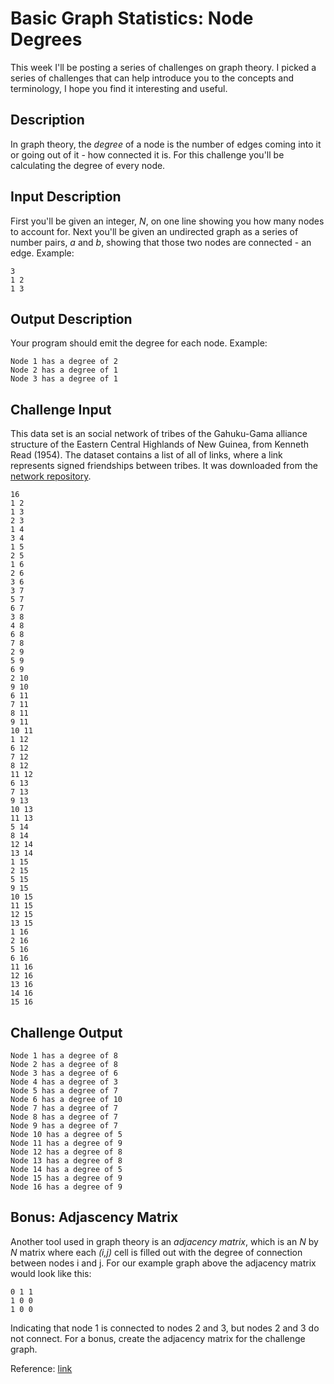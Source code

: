 # Basic Graph Statistics: Node Degrees

This week I'll be posting a series of challenges on graph theory. I picked a series of challenges that can help introduce you to the concepts and terminology, I hope you find it interesting and useful.

## Description

In graph theory, the *degree* of a node is the number of edges coming into it or going out of it - how connected it is. For this challenge you'll be calculating the degree of every node.

## Input Description

First you'll be given an integer, *N*, on one line showing you how many nodes to account for. Next you'll be given an undirected graph as a series of number pairs, *a* and *b*, showing that those two nodes are connected - an edge. Example:

```
3 
1 2
1 3
```

## Output Description

Your program should emit the degree for each node. Example:

```
Node 1 has a degree of 2
Node 2 has a degree of 1
Node 3 has a degree of 1
```

## Challenge Input

This data set is an social network of tribes of the Gahuku-Gama alliance structure of the Eastern Central Highlands of New Guinea, from Kenneth Read (1954). The dataset contains a list of all of links, where a link represents signed friendships between tribes. It was downloaded from the [network repository](http://networkrepository.com/soc_tribes.php).

```
16
1 2
1 3
2 3
1 4
3 4
1 5
2 5
1 6
2 6
3 6
3 7
5 7
6 7
3 8
4 8
6 8
7 8
2 9
5 9
6 9
2 10
9 10
6 11
7 11
8 11
9 11
10 11
1 12
6 12
7 12
8 12
11 12
6 13
7 13
9 13
10 13
11 13
5 14
8 14
12 14
13 14
1 15
2 15
5 15
9 15
10 15
11 15
12 15
13 15
1 16
2 16
5 16
6 16
11 16
12 16
13 16
14 16
15 16
```

## Challenge Output

```
Node 1 has a degree of 8
Node 2 has a degree of 8
Node 3 has a degree of 6
Node 4 has a degree of 3
Node 5 has a degree of 7
Node 6 has a degree of 10
Node 7 has a degree of 7
Node 8 has a degree of 7
Node 9 has a degree of 7
Node 10 has a degree of 5
Node 11 has a degree of 9
Node 12 has a degree of 8
Node 13 has a degree of 8
Node 14 has a degree of 5
Node 15 has a degree of 9
Node 16 has a degree of 9
```

## Bonus: Adjascency Matrix

Another tool used in graph theory is an *adjacency matrix*, which is an *N* by *N* matrix where each *(i,j)* cell is filled out with the degree of connection between nodes i and j. For our example graph above the adjacency matrix would look like this:

```
0 1 1
1 0 0
1 0 0
```

Indicating that node 1 is connected to nodes 2 and 3, but nodes 2 and 3 do not connect. For a bonus, create the adjacency matrix for the challenge graph.


Reference: [link](https://www.reddit.com/r/dailyprogrammer/comments/4ijtrt/20160509_challenge_266_easy_basic_graph/)
